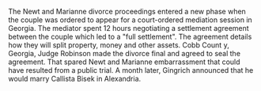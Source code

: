The Newt and Marianne divorce proceedings entered a new phase when the couple was ordered to appear for a court-ordered mediation session in Georgia.
The mediator spent 12 hours negotiating a settlement agreement between the couple which led to a "full settlement".
The agreement details how they will split property, money and other assets.
Cobb Count y, Georgia, Judge Robinson made the divorce final and agreed to seal the agreement.
That spared Newt and Marianne embarrassment that could have resulted from a public trial.
A month later, Gingrich announced that he would marry Callista Bisek in Alexandria.
